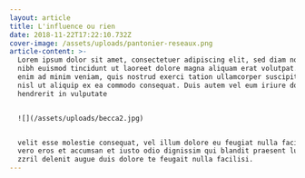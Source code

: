 ```yaml
---
layout: article
title: L'influence ou rien
date: 2018-11-22T17:22:10.732Z
cover-image: /assets/uploads/pantonier-reseaux.png
article-content: >-
  Lorem ipsum dolor sit amet, consectetuer adipiscing elit, sed diam nonummy
  nibh euismod tincidunt ut laoreet dolore magna aliquam erat volutpat. Ut wisi
  enim ad minim veniam, quis nostrud exerci tation ullamcorper suscipit lobortis
  nisl ut aliquip ex ea commodo consequat. Duis autem vel eum iriure dolor in
  hendrerit in vulputate


  ![](/assets/uploads/becca2.jpg)


  velit esse molestie consequat, vel illum dolore eu feugiat nulla facilisis at
  vero eros et accumsan et iusto odio dignissim qui blandit praesent luptatum
  zzril delenit augue duis dolore te feugait nulla facilisi.
---
```


